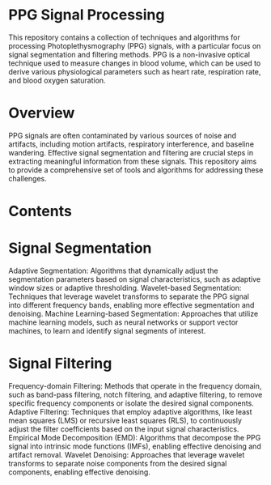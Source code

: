 # PPG Signal Processing
This repository contains a collection of techniques and algorithms for processing Photoplethysmography (PPG) signals, with a particular focus on signal segmentation and filtering methods. PPG is a non-invasive optical technique used to measure changes in blood volume, which can be used to derive various physiological parameters such as heart rate, respiration rate, and blood oxygen saturation.

# Overview
PPG signals are often contaminated by various sources of noise and artifacts, including motion artifacts, respiratory interference, and baseline wandering. Effective signal segmentation and filtering are crucial steps in extracting meaningful information from these signals. This repository aims to provide a comprehensive set of tools and algorithms for addressing these challenges.

# Contents

# Signal Segmentation

Adaptive Segmentation: Algorithms that dynamically adjust the segmentation parameters based on signal characteristics, such as adaptive window sizes or adaptive thresholding.
Wavelet-based Segmentation: Techniques that leverage wavelet transforms to separate the PPG signal into different frequency bands, enabling more effective segmentation and denoising.
Machine Learning-based Segmentation: Approaches that utilize machine learning models, such as neural networks or support vector machines, to learn and identify signal segments of interest.

# Signal Filtering

Frequency-domain Filtering: Methods that operate in the frequency domain, such as band-pass filtering, notch filtering, and adaptive filtering, to remove specific frequency components or isolate the desired signal components.
Adaptive Filtering: Techniques that employ adaptive algorithms, like least mean squares (LMS) or recursive least squares (RLS), to continuously adjust the filter coefficients based on the input signal characteristics.
Empirical Mode Decomposition (EMD): Algorithms that decompose the PPG signal into intrinsic mode functions (IMFs), enabling effective denoising and artifact removal.
Wavelet Denoising: Approaches that leverage wavelet transforms to separate noise components from the desired signal components, enabling effective denoising.
